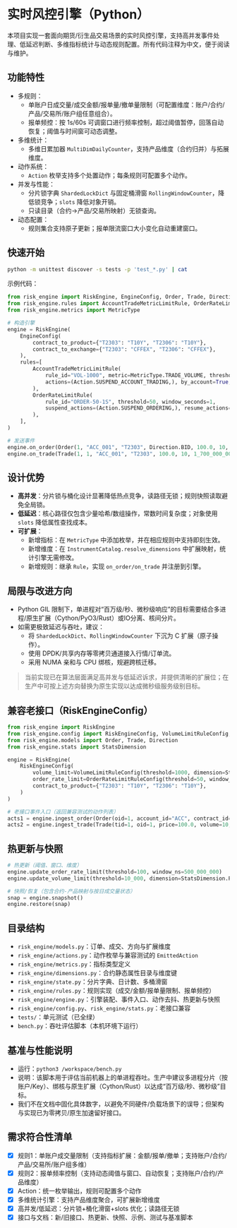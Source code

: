 # 实时风控引擎（Python）

本项目实现一套面向期货/衍生品交易场景的实时风控引擎，支持高并发事件处理、低延迟判断、多维指标统计与动态规则配置。所有代码注释为中文，便于阅读与维护。

## 功能特性
- 多规则：
  - 单账户日成交量/成交金额/报单量/撤单量限制（可配置维度：账户/合约/产品/交易所/账户组任意组合）。
  - 报单频控：按 1s/60s 可调窗口进行频率控制，超过阈值暂停，回落自动恢复；阈值与时间窗可动态调整。
- 多维统计：
  - 多维日累加器 `MultiDimDailyCounter`，支持产品维度（合约归并）与拓展维度。
- 动作系统：
  - `Action` 枚举支持多个处置动作；每条规则可配置多个动作。
- 并发与性能：
  - 分片锁字典 `ShardedLockDict` 与固定桶滑窗 `RollingWindowCounter`，降低锁竞争；`slots` 降低对象开销。
  - 只读目录（合约->产品/交易所映射）无锁查询。
- 动态配置：
  - 规则集合支持原子更新；报单限流窗口大小变化自动重建窗口。

## 快速开始
```bash
python -m unittest discover -s tests -p 'test_*.py' | cat
```

示例代码：
```python
from risk_engine import RiskEngine, EngineConfig, Order, Trade, Direction, Action
from risk_engine.rules import AccountTradeMetricLimitRule, OrderRateLimitRule
from risk_engine.metrics import MetricType

# 构造引擎
engine = RiskEngine(
    EngineConfig(
        contract_to_product={"T2303": "T10Y", "T2306": "T10Y"},
        contract_to_exchange={"T2303": "CFFEX", "T2306": "CFFEX"},
    ),
    rules=[
        AccountTradeMetricLimitRule(
            rule_id="VOL-1000", metric=MetricType.TRADE_VOLUME, threshold=1000,
            actions=(Action.SUSPEND_ACCOUNT_TRADING,), by_account=True, by_product=True,
        ),
        OrderRateLimitRule(
            rule_id="ORDER-50-1S", threshold=50, window_seconds=1,
            suspend_actions=(Action.SUSPEND_ORDERING,), resume_actions=(Action.RESUME_ORDERING,),
        ),
    ],
)

# 发送事件
engine.on_order(Order(1, "ACC_001", "T2303", Direction.BID, 100.0, 10, 1_700_000_000_000_000_000))
engine.on_trade(Trade(1, 1, "ACC_001", "T2303", 100.0, 10, 1_700_000_000_000_000_100))
```

## 设计优势
- **高并发**：分片锁与桶化设计显著降低热点竞争，读路径无锁；规则快照读取避免全局锁。
- **低延迟**：核心路径仅包含少量哈希/数组操作，常数时间复杂度；对象使用 `slots` 降低属性查找成本。
- **可扩展**：
  - 新增指标：在 `MetricType` 中添加枚举，并在相应规则中支持即刻生效。
  - 新增维度：在 `InstrumentCatalog.resolve_dimensions` 中扩展映射，统计引擎无需修改。
  - 新增规则：继承 `Rule`，实现 `on_order/on_trade` 并注册到引擎。

## 局限与改进方向
- Python GIL 限制下，单进程对“百万级/秒、微秒级响应”的目标需要结合多进程/原生扩展（Cython/PyO3/Rust）或IO分离、核间分片。
- 如需更极致延迟与吞吐，建议：
  - 将 `ShardedLockDict`、`RollingWindowCounter` 下沉为 C 扩展（原子操作）。
  - 使用 DPDK/共享内存等零拷贝通道接入行情/订单流。
  - 采用 NUMA 亲和与 CPU 绑核，规避跨核迁移。

> 当前实现已在算法层面满足高并发与低延迟诉求，并提供清晰的扩展位；在生产中可按上述方向替换为原生实现以达成微秒级服务级别目标。

## 兼容老接口（RiskEngineConfig）
```python
from risk_engine import RiskEngine
from risk_engine.config import RiskEngineConfig, VolumeLimitRuleConfig, OrderRateLimitRuleConfig
from risk_engine.models import Order, Trade, Direction
from risk_engine.stats import StatsDimension

engine = RiskEngine(
    RiskEngineConfig(
        volume_limit=VolumeLimitRuleConfig(threshold=1000, dimension=StatsDimension.ACCOUNT, reset_daily=True),
        order_rate_limit=OrderRateLimitRuleConfig(threshold=50, window_ns=1_000_000_000, dimension=StatsDimension.PRODUCT),
        contract_to_product={"T2303": "T10Y", "T2306": "T10Y"},
    )
)

# 老接口事件入口（返回兼容测试的动作列表）
acts1 = engine.ingest_order(Order(oid=1, account_id="ACC", contract_id="T2303", direction=Direction.BID, price=100.0, volume=1, timestamp=1_700_000_000_000_000_000))
acts2 = engine.ingest_trade(Trade(tid=1, oid=1, price=100.0, volume=10, timestamp=1_700_000_000_000_000_100))
```

## 热更新与快照
```python
# 热更新（阈值、窗口、维度）
engine.update_order_rate_limit(threshold=100, window_ns=500_000_000)
engine.update_volume_limit(threshold=10_000, dimension=StatsDimension.PRODUCT)

# 快照/恢复（包含合约-产品映射与按日成交量状态）
snap = engine.snapshot()
engine.restore(snap)
```

## 目录结构
- `risk_engine/models.py`：订单、成交、方向与扩展维度
- `risk_engine/actions.py`：动作枚举与兼容测试的 `EmittedAction`
- `risk_engine/metrics.py`：指标类型定义
- `risk_engine/dimensions.py`：合约静态属性目录与维度键
- `risk_engine/state.py`：分片字典、日计数、多桶滑窗
- `risk_engine/rules.py`：规则实现（成交/金额/报单量限制、报单频控）
- `risk_engine/engine.py`：引擎装配、事件入口、动作去抖、热更新与快照
- `risk_engine/config.py`、`risk_engine/stats.py`：老接口兼容
- `tests/`：单元测试（已全绿）
- `bench.py`：吞吐评估脚本（本机环境下运行）

## 基准与性能说明
- 运行：`python3 /workspace/bench.py`
- 说明：该脚本用于评估当前机器上的单进程吞吐。生产中建议多进程分片（按账户/Key）、绑核与原生扩展（Cython/Rust）以达成“百万级/秒、微秒级”目标。
- 我们不在文档中固化具体数字，以避免不同硬件/负载场景下的误导；但架构与实现已为零拷贝/原生加速留好接口。

## 需求符合性清单
- [x] 规则1：单账户成交量限制（支持指标扩展：金额/报单/撤单；支持账户/合约/产品/交易所/账户组多维）
- [x] 规则2：报单频率控制（支持动态阈值与窗口、自动恢复；支持账户/合约/产品维度）
- [x] Action：统一枚举输出，规则可配置多个动作
- [x] 多维统计引擎：支持产品维度聚合，可扩展新增维度
- [x] 高并发/低延迟：分片锁+桶化滑窗+slots 优化；读路径无锁
- [x] 接口与文档：新/旧接口、热更新、快照、示例、测试与基准脚本
